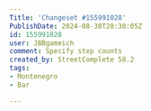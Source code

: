 ```yaml
---
Title: 'Changeset #155991028'
PublishDate: 2024-08-30T20:30:05Z
id: 155991028
user: JBBgameich
comment: Specify step counts
created_by: StreetComplete 58.2
tags:
- Montenegro
- Bar

---
```

